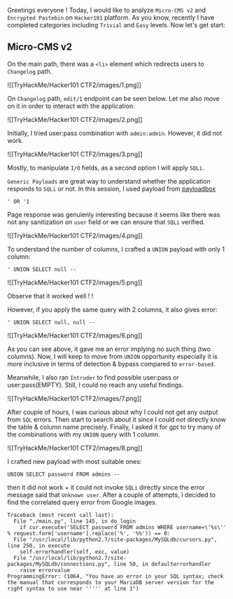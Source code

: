 Greetings everyone !
Today, I would like to analyze `Micro-CMS v2` and `Encrypted Pastebin` on `Hacker101` platform. As you know, recently I have completed categories including `Trivial` and `Easy` levels. Now let's get start:


## Micro-CMS v2

On the main path, there was a `<li>` element which redirects users to `Changelog` path. 

![[TryHackMe/Hacker101 CTF2/images/1.png]]

On `Changelog` path, `edit/1` endpoint can be seen below. Let me also move on it in order to interact with the application.

![[TryHackMe/Hacker101 CTF2/images/2.png]]

Initially, I tried user:pass combination with `admin:admin`. However, it did not work.

![[TryHackMe/Hacker101 CTF2/images/3.png]]

Mostly, to manipulate `I/O` fields, as a second option I will apply `SQLi`.

`Generic Payloads` are great way to understand whether the application responds to `SQLi` or not. In this session, I used payload from [payloadbox](https://github.com/payloadbox/sql-injection-payload-list)

`' OR '1`

Page response was genuienly interesting because it seems like there was not any sanitization on `user` field or we can ensure that `SQLi` verified.

![[TryHackMe/Hacker101 CTF2/images/4.png]]

To understand the number of columns, I crafted a `UNION` payload with only 1 column:

`' UNION SELECT null -- `

![[TryHackMe/Hacker101 CTF2/images/5.png]]

Observe that it worked well ! !

However, if you apply the same query with 2 columns, it also gives error:

`' UNION SELECT null, null --`

![[TryHackMe/Hacker101 CTF2/images/6.png]]

As you can see above, it gave me an error implying no such thing (two columns). Now, I will keep to move from `UNION` opportunity especially it is more inclusive in terms of detection & bypass compared to `error-based`.

Meanwhile, I also ran `Intruder` to find possible user:pass or user:pass(EMPTY). Still, I could no reach any useful findings.

![[TryHackMe/Hacker101 CTF2/images/7.png]]

After couple of hours, I was curious about why I could not get any output from `SQL` errors. Then start to search about it since I could not directly know the table & column name precisely. Finally, I asked it for gpt to try many of the combinations with my `UNION` query with 1 column.

![[TryHackMe/Hacker101 CTF2/images/8.png]]

I crafted new payload with most suitable ones:

`UNION SELECT password FROM admins --`

then it did not work + it could not invoke `SQLi` directly since the error message said that `Unknown user`. After a couple of attempts, I decided to find the correlated query error from Google images.

```
Traceback (most recent call last):
  File "./main.py", line 145, in do_login
    if cur.execute('SELECT password FROM admins WHERE username=\'%s\'' % request.form['username'].replace('%', '%%')) == 0:
  File "/usr/local/lib/python2.7/site-packages/MySQLdb/cursors.py", line 250, in execute
    self.errorhandler(self, exc, value)
  File "/usr/local/lib/python2.7/site-packages/MySQLdb/connections.py", line 50, in defaulterrorhandler
    raise errorvalue
ProgrammingError: (1064, "You have an error in your SQL syntax; check the manual that corresponds to your MariaDB server version for the right syntax to use near ''''' at line 1")
```


